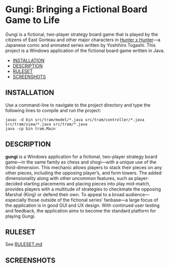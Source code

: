 # Gungi: Bringing a Fictional Board Game to Life

Gungi is a fictional, two-player strategy board game that is played by the citizens of East Gorteau and other major characters in [Hunter x Hunter](https://en.wikipedia.org/wiki/Hunter_%C3%97_Hunter)—a Japanese comic and animated series written by Yoshihiro Togashi. This project is a Windows application of the fictional board game written in Java.

- [INSTALLATION](#installation)
- [DESCRIPTION](#description)
- [RULESET](#ruleset)
- [SCREENSHOTS](#screenshots)

## INSTALLATION

Use a command-line to navigate to the project directory and type the following lines to compile and run the project:

    javac -d bin src/tram/model/*.java src/tram/controller/*.java src/tram/view/*.java src/tram/*.java
    java -cp bin tram.Main

## DESCRIPTION

**gungi** is a Windows application for a fictional, two-player strategy board game—in the same family as chess and shogi—with a unique use of the third-dimension. This mechanic allows players to stack their pieces on any other pieces, including the opposing player’s, and form towers. The added dimensionality along with other uncommon features, such as player-decided starting placements and placing pieces into play mid-match, provides players with a multitude of strategies to checkmate the opposing Marshal (King) or defend their own. To appeal to a broad audience—especially those outside of the fictional series’ fanbase—a large focus of the application is in good GUI and UX design. With continued user testing and feedback, the application aims to become the standard platform for playing Gungi.

## RULESET

See [RULESET.md](RULESET.md)

## SCREENSHOTS

